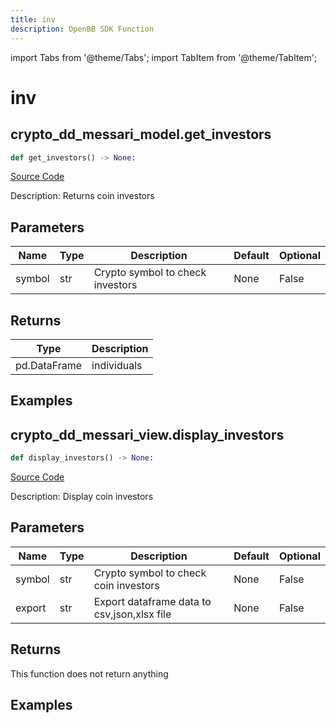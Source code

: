 ```yaml
---
title: inv
description: OpenBB SDK Function
---
```


import Tabs from '@theme/Tabs';
import TabItem from '@theme/TabItem';

# inv

<Tabs>
<TabItem value="model" label="Model" default>

## crypto_dd_messari_model.get_investors

```python title='openbb_terminal/decorators.py'
def get_investors() -> None:
```
[Source Code](https://github.com/OpenBB-finance/OpenBBTerminal/tree/main/openbb_terminal/decorators.py#L487)

Description: Returns coin investors

## Parameters

| Name | Type | Description | Default | Optional |
| ---- | ---- | ----------- | ------- | -------- |
| symbol | str | Crypto symbol to check investors | None | False |

## Returns

| Type | Description |
| ---- | ----------- |
| pd.DataFrame | individuals |

## Examples



</TabItem>
<TabItem value="view" label="View">

## crypto_dd_messari_view.display_investors

```python title='openbb_terminal/decorators.py'
def display_investors() -> None:
```
[Source Code](https://github.com/OpenBB-finance/OpenBBTerminal/tree/main/openbb_terminal/decorators.py#L498)

Description: Display coin investors

## Parameters

| Name | Type | Description | Default | Optional |
| ---- | ---- | ----------- | ------- | -------- |
| symbol | str | Crypto symbol to check coin investors | None | False |
| export | str | Export dataframe data to csv,json,xlsx file | None | False |

## Returns

This function does not return anything

## Examples



</TabItem>
</Tabs>